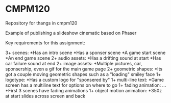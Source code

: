 # CMPM120
Repository for thangs in cmpm120

Example of publishing a slideshow cinematic based on Phaser

Key requirements for this assignment:

3+ scenes: 
 *Has an intro scene
 *Has a sponser scene
 *A game start scene
 *An end game scene
2+ audio assets: 
 *Has a drifting sound at start
 *Has car failure sound at end
2+ image assets: 
 *Multiple pictures, car, sponsership, even a gif for the main game page
2+ geometric shapes: 
 *Its got a couple moving geometric shapes such as a "loading" smiley face
1+ logotype: 
 *Has a custom logo for "sponsered by"
1+ multi-line text: 
 *Game screen has a multiline text for options on where to go
1+ fading animation: ...
 *First 3 scenes have fading animations
1+ object motion animation: 
 *350z at start slides across screen and back